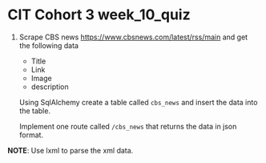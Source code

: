 # CIT Cohort 3 week_10_quiz

1. Scrape CBS news https://www.cbsnews.com/latest/rss/main and get the following data
    - Title
    - Link
    - Image
    - description


    Using SqlAlchemy create a table called `cbs_news` and insert the data into the table.

    Implement one route called `/cbs_news` that returns the data in json format.


**NOTE**: Use lxml to parse the xml data.
